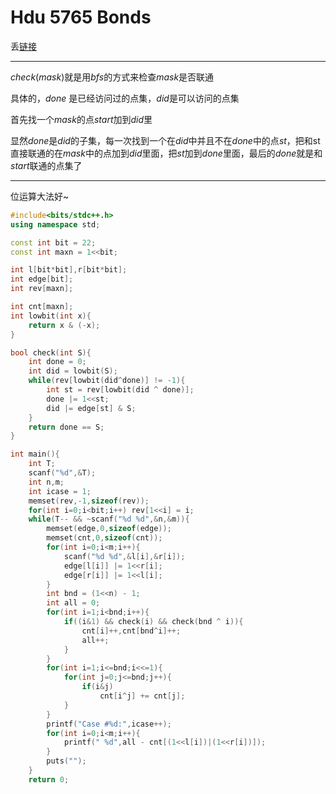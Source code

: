 # Hdu 5765 Bonds

丢[链接](https://async.icpc-camp.org/d/500-2016-multi-university-training-contest-c-bonds)

---

$check(mask)$就是用$bfs$的方式来检查$mask$是否联通

具体的，$done$ 是已经访问过的点集，$did$是可以访问的点集

首先找一个$mask$的点$start$加到$did$里

显然$done$是$did$的子集，每一次找到一个在$did$中并且不在$done$中的点$st$，把和st直接联通的在$mask$中的点加到$did$里面，把$st$加到$done$里面，最后的$done$就是和$start$联通的点集了

---

位运算大法好~

```CPP
#include<bits/stdc++.h>
using namespace std;

const int bit = 22;
const int maxn = 1<<bit;

int l[bit*bit],r[bit*bit];
int edge[bit];
int rev[maxn];

int cnt[maxn];
int lowbit(int x){
    return x & (-x);
}

bool check(int S){
    int done = 0;
    int did = lowbit(S);
    while(rev[lowbit(did^done)] != -1){
        int st = rev[lowbit(did ^ done)];
        done |= 1<<st;
        did |= edge[st] & S;
    }
    return done == S;
}

int main(){
    int T;
    scanf("%d",&T);
    int n,m;
    int icase = 1;
    memset(rev,-1,sizeof(rev));
    for(int i=0;i<bit;i++) rev[1<<i] = i;
    while(T-- && ~scanf("%d %d",&n,&m)){
        memset(edge,0,sizeof(edge));
        memset(cnt,0,sizeof(cnt));
        for(int i=0;i<m;i++){
            scanf("%d %d",&l[i],&r[i]);
            edge[l[i]] |= 1<<r[i];
            edge[r[i]] |= 1<<l[i];
        }
        int bnd = (1<<n) - 1;
        int all = 0;
        for(int i=1;i<bnd;i++){
            if((i&1) && check(i) && check(bnd ^ i)){
                cnt[i]++,cnt[bnd^i]++;
                all++;
            }
        }
        for(int i=1;i<=bnd;i<<=1){
            for(int j=0;j<=bnd;j++){
                if(i&j)
                    cnt[i^j] += cnt[j];
            }
        }
        printf("Case #%d:",icase++);
        for(int i=0;i<m;i++){
            printf(" %d",all - cnt[(1<<l[i])|(1<<r[i])]);
        }
        puts("");
    }
    return 0;
```

